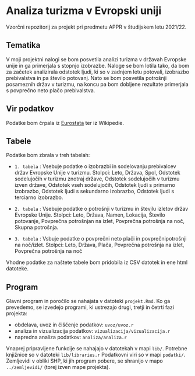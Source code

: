 # Analiza turizma v Evropski uniji

Vzorčni repozitorij za projekt pri predmetu APPR v študijskem letu 2021/22. 

## Tematika

V moji projektni nalogi se bom posvetila analizi turizma v državah Evropske unije 
in ga primerjala s stopnjo izobrazbe. Naloge se bom lotila tako, da bom za začetek analizirala
odstotek ljudi, ki so v zadnjem letu potovali, izobrazbo prebivalstva in pa število potovanj. Nato se bom posvetila potrošnji posameznih držav v turizmu, na koncu pa bom dobljene rezultate primerjala s povprečno neto plačo prebivalstva.

## Vir podatkov
Podatke bom črpala iz [Eurostata](https://ec.europa.eu/eurostat/web/main/home) ter iz Wikipedie.

## Tabele
Podatke bom zbrala v treh tabelah:
* `1. tabela` : Vsebuje podatke o izobrazbi in sodelovanju prebivalcev držav Evropske Unije v turizmu.
Stolpci: Leto, Država, Spol, Odstotek sodelujočih v turizmu znotraj države, Odstotek sodelujočih v turizmu izven države, Odstotek vseh sodelujočih, Odstotek ljudi s primarno izobrazbo, Odstotek ljudi s sekundarno izobrazbo, Odstotek ljudi s terciarno izobrazbo.

* `2. tabela` : Vsebuje podatke o potrošnji v turizmu in številu izletov držav Evropske Unije. 
Stolpci: Leto, Država, Namen, Lokacija, Število potovanje, Povprečna potrošnjan na izlet, Povprečna potrošnja na noč, Skupna potrošnja.

* `3. tabela` : Vsbuje podatke o povprečni neto plači in povprečnipotrošnji na noč/izlet.
Stolpci: Leto, Država, Plača, Povprečna potrošnja na izlet, Povprečna potrošnja na noč

Vhodne podatke za naštete tabele bom pridobila iz CSV datotek in ene html datoteke.

## Program

Glavni program in poročilo se nahajata v datoteki `projekt.Rmd`.
Ko ga prevedemo, se izvedejo programi, ki ustrezajo drugi, tretji in četrti fazi projekta:

* obdelava, uvoz in čiščenje podatkov: `uvoz/uvoz.r`
* analiza in vizualizacija podatkov: `vizualizacija/vizualizacija.r`
* napredna analiza podatkov: `analiza/analiza.r`

Vnaprej pripravljene funkcije se nahajajo v datotekah v mapi `lib/`.
Potrebne knjižnice so v datoteki `lib/libraries.r`
Podatkovni viri so v mapi `podatki/`.
Zemljevidi v obliki SHP, ki jih program pobere,
se shranijo v mapo `../zemljevidi/` (torej izven mape projekta).

